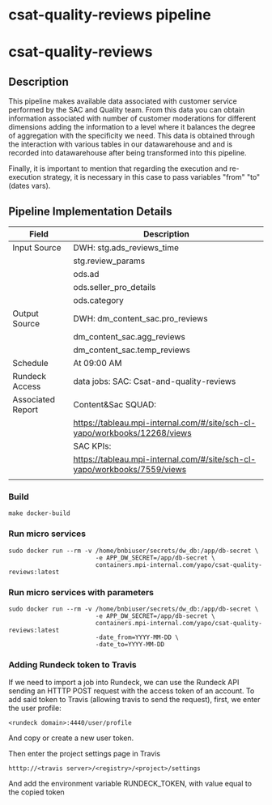 # csat-quality-reviews pipeline 

# csat-quality-reviews

## Description

This pipeline makes available data associated with customer service
performed by the SAC and Quality team. From this data you can obtain information
associated with number of customer moderations for different dimensions adding the information
to a level where it balances the degree of aggregation with the specificity we need.
This data is obtained through the interaction with various tables in our datawarehouse
and and is recorded into datawarehouse after being transformed into this pipeline.

Finally, it is important to mention that regarding the execution and re-execution strategy, it is necessary in this case to pass variables "from" "to" (dates vars).

## Pipeline Implementation Details

|   Field           | Description                                                                 |
|-------------------|-----------------------------------------------------------------------------|
| Input Source      | DWH: stg.ads_reviews_time                                                   |
|                   |      stg.review_params                                                      |
|                   |      ods.ad                                                                 |  
|                   |      ods.seller_pro_details                                                 |
|                   |      ods.category                                                           |
| Output Source     | DWH: dm_content_sac.pro_reviews                                             |
|                   |      dm_content_sac.agg_reviews                                             |
|                   |      dm_content_sac.temp_reviews                                            |
| Schedule          | At 09:00 AM                                                                 |
| Rundeck Access    | data jobs: SAC: Csat-and-quality-reviews                                    |
| Associated Report | Content&Sac SQUAD:                                                          |
|                   |    https://tableau.mpi-internal.com/#/site/sch-cl-yapo/workbooks/12268/views|
|                   | SAC KPIs:                                                                   |
|                   |    https://tableau.mpi-internal.com/#/site/sch-cl-yapo/workbooks/7559/views |
|                   |                                                                             |


### Build
```
make docker-build
```

### Run micro services
```
sudo docker run --rm -v /home/bnbiuser/secrets/dw_db:/app/db-secret \
                        -e APP_DW_SECRET=/app/db-secret \
                        containers.mpi-internal.com/yapo/csat-quality-reviews:latest
```

### Run micro services with parameters

```
sudo docker run --rm -v /home/bnbiuser/secrets/dw_db:/app/db-secret \
                        -e APP_DW_SECRET=/app/db-secret \
                        containers.mpi-internal.com/yapo/csat-quality-reviews:latest
                        -date_from=YYYY-MM-DD \
                        -date_to=YYYY-MM-DD
```

### Adding Rundeck token to Travis

If we need to import a job into Rundeck, we can use the Rundeck API
sending an HTTTP POST request with the access token of an account.
To add said token to Travis (allowing travis to send the request),
first, we enter the user profile:
```
<rundeck domain>:4440/user/profile
```
And copy or create a new user token.

Then enter the project settings page in Travis
```
htttp://<travis server>/<registry>/<project>/settings
```
And add the environment variable RUNDECK_TOKEN, with value equal
to the copied token
